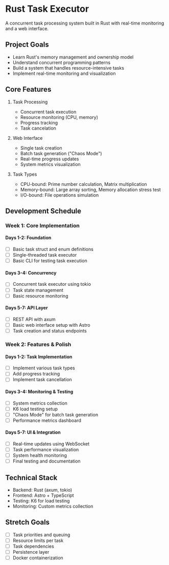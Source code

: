 # Rust Task Executor

A concurrent task processing system built in Rust with real-time monitoring and a web interface.

## Project Goals
- Learn Rust's memory management and ownership model
- Understand concurrent programming patterns
- Build a system that handles resource-intensive tasks
- Implement real-time monitoring and visualization

## Core Features
1. Task Processing
   - Concurrent task execution
   - Resource monitoring (CPU, memory)
   - Progress tracking
   - Task cancelation

2. Web Interface
   - Single task creation
   - Batch task generation ("Chaos Mode")
   - Real-time progress updates
   - System metrics visualization

3. Task Types
   - CPU-bound: Prime number calculation, Matrix multiplication
   - Memory-bound: Large array sorting, Memory allocation stress test
   - I/O-bound: File operations simulation

## Development Schedule

### Week 1: Core Implementation
#### Days 1-2: Foundation
- [ ] Basic task struct and enum definitions
- [ ] Single-threaded task executor
- [ ] Basic CLI for testing task execution

#### Days 3-4: Concurrency
- [ ] Concurrent task executor using tokio
- [ ] Task state management
- [ ] Basic resource monitoring

#### Days 5-7: API Layer
- [ ] REST API with axum
- [ ] Basic web interface setup with Astro
- [ ] Task creation and status endpoints

### Week 2: Features & Polish
#### Days 1-2: Task Implementation
- [ ] Implement various task types
- [ ] Add progress tracking
- [ ] Implement task cancellation

#### Days 3-4: Monitoring & Testing
- [ ] System metrics collection
- [ ] K6 load testing setup
- [ ] "Chaos Mode" for batch task generation
- [ ] Performance metrics dashboard

#### Days 5-7: UI & Integration
- [ ] Real-time updates using WebSocket
- [ ] Task performance visualization
- [ ] System health monitoring
- [ ] Final testing and documentation

## Technical Stack
- Backend: Rust (axum, tokio)
- Frontend: Astro + TypeScript
- Testing: K6 for load testing
- Monitoring: Custom metrics collection

## Stretch Goals
- [ ] Task priorities and queuing
- [ ] Resource limits per task
- [ ] Task dependencies
- [ ] Persistence layer
- [ ] Docker containerization